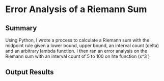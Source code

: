 # Error Analysis of a Riemann Sum

## Summary

Using Python, I wrote a process to calculate a Riemann sum with the midpoint rule given a lower bound, upper bound, an interval count (delta) and an arbitrary lambda function. I then ran an error analysis on the Riemann sum with an interval count of 5 to 100 on hte function \(x^3 \)

## Output Results
 

